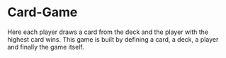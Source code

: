 # Card-Game
Here each player draws a card from the deck and the player with the highest card wins. This game is built by defining a card, a deck, a player and finally the game itself.
